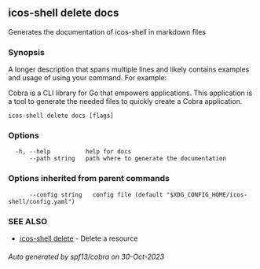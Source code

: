 ## icos-shell delete docs

Generates the documentation of icos-shell in markdown files

### Synopsis

A longer description that spans multiple lines and likely contains examples
and usage of using your command. For example:

Cobra is a CLI library for Go that empowers applications.
This application is a tool to generate the needed files
to quickly create a Cobra application.

```
icos-shell delete docs [flags]
```

### Options

```
  -h, --help          help for docs
      --path string   path where to generate the documentation
```

### Options inherited from parent commands

```
      --config string   config file (default "$XDG_CONFIG_HOME/icos-shell/config.yaml")
```

### SEE ALSO

* [icos-shell delete](icos-shell_delete.md)	 - Delete a resource

###### Auto generated by spf13/cobra on 30-Oct-2023
